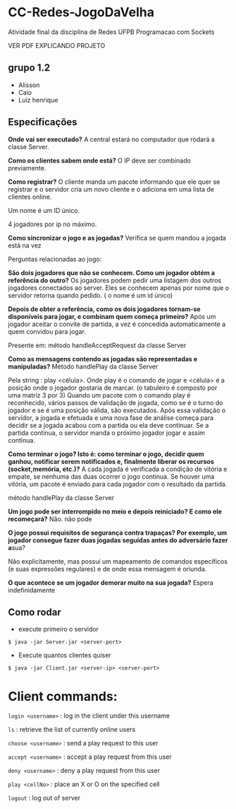# CC-Redes-JogoDaVelha
Atividade final da disciplina de Redes UFPB Programacao com Sockets

VER PDF EXPLICANDO PROJETO


## grupo 1.2
- Alisson
- Caio
- Luiz henrique


## Especificações
**Onde vai ser executado?**
A central estará no computador que rodará a classe Server.

**Como os clientes sabem onde está?**
O IP deve ser combinado previamente.

**Como registrar?**
O cliente manda um pacote informando que ele quer se registrar e o servidor cria um novo cliente e o adiciona em uma lista de clientes online.

Um nome é um ID único.

4 jogadores por ip no máximo.




**Como sincronizar o jogo e as jogadas?**
Verifica se quem mandou a jogada está na vez



Perguntas relacionadas ao jogo:

**São dois jogadores que não se conhecem. Como um jogador obtém a referência do outro?**
Os jogadores podem pedir uma listagem dos outros jogadores conectados ao server. Eles se conhecem apenas por nome que o servidor retorna quando pedido. ( o nome é um id único)

**Depois de obter a referência, como os dois jogadores tornam-se disponíveis para jogar, e combinam quem começa primeiro?**
Após um jogador aceitar o convite de partida, a vez é concedida automaticamente a quem convidou para jogar.

Presente em: método handleAcceptRequest da classe Server

**Como as mensagens contendo as jogadas são representadas e manipuladas?**
Método handlePlay da classe Server

Pela string : play <célula>. Onde play é o comando de jogar e <célula> é a posição onde o jogador gostaria de marcar. (o tabuleiro é composto por uma matriz 3 por 3)
Quando um pacote com o comando play é reconhecido, vários passos de validação de jogada, como se é o turno do jogador e se é uma posição válida, são executados. Após essa validação o servidor, a jogada e efetuada e uma nova fase de análise começa para decidir se a jogada acabou com a partida ou ela deve continuar. Se a partida continua, o servidor manda o próximo jogador jogar e assim continua.

**Como terminar o jogo? Isto é: como terminar o jogo, decidir quem ganhou, notificar serem notificados e, finalmente liberar os recursos (socket,memória, etc.)?**
A cada jogada é verificada a condição de vitória e empate, se nenhuma das duas ocorrer o jogo continua. Se houver uma vitória, um pacote é enviado para cada jogador com o resultado da partida.

método handlePlay da classe Server

**Um jogo pode ser interrompido no meio e depois reiniciado? E como ele recomeçará?**
Não. não pode

**O jogo possui requisitos de segurança contra trapaças? Por exemplo, um jogador consegue fazer duas jogadas seguidas antes do adversário fazer a**sua?

Não explicitamente, mas possui um mapeamento de comandos específicos (e suas expressões regulares)   e de onde essa mensagem é oriunda.

**O que acontece se um jogador demorar muito na sua jogada?**
Espera indefinidamente


## Como rodar

- execute primeiro o servidor
```
$ java -jar Server.jar <server-port>
```


- Execute quantos clientes quiser
```
$ java -jar Client.jar <server-ip> <server-port>
```


Client commands:
================

`login <username>` : log in the client under this username

`ls` : retrieve the list of currently online users

`choose <username>` : send a play request to this user

`accept <username>` : accept a play request from this user

`deny <username>` : deny a play request from this user

`play <cellNo>` : place an X or O on the specified cell

`logout` : log out of server
